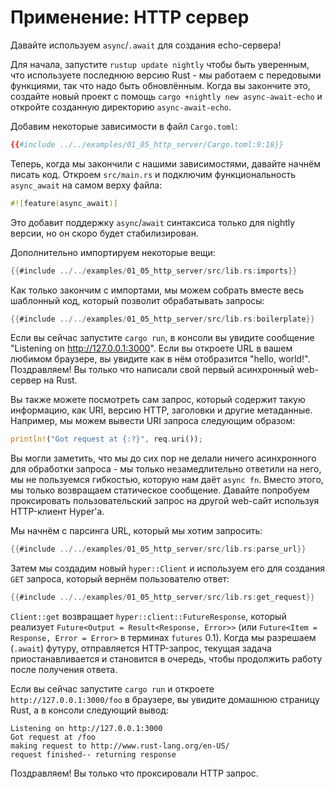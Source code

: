 # Применение: HTTP сервер

Давайте используем `async`/`.await` для создания echo-сервера!

Для начала, запустите `rustup update nightly` чтобы 
быть уверенным, что используете последнюю версию Rust - мы 
работаем с передовыми функциями, так что надо быть 
обновлённым. Когда вы закончите это, создайте новый проект с 
помощь `cargo +nightly new async-await-echo` и 
откройте созданную директорию `async-await-echo`.

Добавим некоторые зависимости в файл `Cargo.toml`:

```toml
{{#include ../../examples/01_05_http_server/Cargo.toml:9:18}}
```

Теперь, когда мы закончили с нашими зависимостями, давайте 
начнём писать код. Откроем `src/main.rs` и 
подключим функциональность `async_await` на самом 
верху файла:

```rust
#![feature(async_await)]
```

Это добавит поддержку `async`/`await`
синтаксиса только для nightly версии, но он скоро будет
стабилизирован.

Дополнительно импортируем некоторые вещи:

```rust
{{#include ../../examples/01_05_http_server/src/lib.rs:imports}}
```

Как только закончим с импортами, мы можем собрать вместе весь
шаблонный код, который позволит обрабатывать запросы:

```rust
{{#include ../../examples/01_05_http_server/src/lib.rs:boilerplate}}
```

Если вы сейчас запустите `cargo run`, в консоли вы 
увидите сообщение "Listening on http://127.0.0.1:3000". Если вы 
откроете URL в вашем любимом браузере, вы увидите как в нём 
отобразится "hello, world!". Поздравляем! Вы только что написали 
свой первый асинхронный web-сервер на Rust.

Вы также можете посмотреть сам запрос, который содержит такую 
информацию, как URI, версию HTTP, заголовки и другие 
метаданные. Например, мы можем вывести URI запроса 
следующим образом:

```rust
println!("Got request at {:?}", req.uri());
```

Вы могли заметить, что мы до сих пор не делали ничего 
асинхронного для обработки запроса - мы только незамедлительно 
ответили на него, мы не пользуемся гибкостью, которую нам даёт 
`async fn`. Вместо этого, мы только возвращаем 
статическое сообщение. Давайте попробуем проксировать 
пользовательский запрос на другой web-сайт используя 
HTTP-клиент Hyper'а.

Мы начнём с парсинга URL, который мы хотим запросить:

```rust
{{#include ../../examples/01_05_http_server/src/lib.rs:parse_url}}
```

Затем мы создадим новый `hyper::Client` и 
используем его для создания `GET` запроса, который 
вернём пользователю ответ:

```rust
{{#include ../../examples/01_05_http_server/src/lib.rs:get_request}}
```

`Client::get` возвращает 
`hyper::client::FutureResponse`, который реализует 
`Future<Output = Result<Response, Error>>` 
(или `Future<Item = Response, Error = Error>` в 
терминах `futures` 0.1). Когда мы разрешаем (`.await`) 
футуру, отправляется HTTP-запрос, текущая задача 
приостанавливается и становится в очередь, чтобы продолжить 
работу после получения ответа.

Если вы сейчас запустите `cargo run` и откроете 
`http://127.0.0.1:3000/foo` в браузере, вы увидите 
домашнюю страницу Rust, а в консоли следующий вывод:

```
Listening on http://127.0.0.1:3000
Got request at /foo
making request to http://www.rust-lang.org/en-US/
request finished-- returning response
```

Поздравляем! Вы только что проксировали HTTP запрос.
